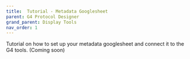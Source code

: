 ```yaml
---
title:  Tutorial - Metadata Googlesheet
parent: G4 Protocol Designer
grand_parent: Display Tools
nav_order: 1
---
```


Tutorial on how to set up your metadata googlesheet and connect it to the G4 tools. (Coming soon)